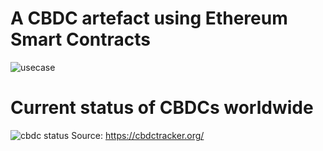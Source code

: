 # A CBDC artefact using Ethereum Smart Contracts
![usecase](https://github.com/faranak-cs/cbdc/assets/73027299/cfc27d22-b1f3-498d-836f-436db2fc0277)
# Current status of CBDCs worldwide 
![cbdc status](https://github.com/faranak-cs/cbdc/assets/73027299/74c1c22e-fcde-4077-968e-70e231e248c1)
Source: https://cbdctracker.org/

